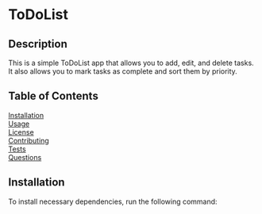 # ToDoList
## Description
This is a simple ToDoList app that allows you to add, edit, and delete tasks. It also allows you to mark tasks as complete and sort them by priority.  
## Table of Contents  
[Installation](#installation)  
[Usage](#usage)  
[License](#license)  
[Contributing](#contributing)  
[Tests](#tests)  
[Questions](#questions)  
## Installation  
To install necessary dependencies, run the following command:  
